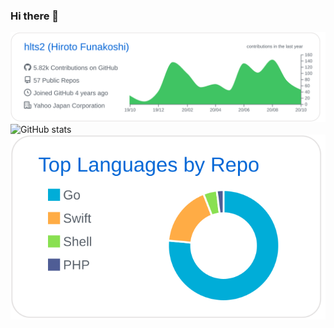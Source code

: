 ### Hi there 👋

[![](https://raw.githubusercontent.com/hlts2/hlts2/main/profile-summary-card-output/github/0-profile-details.svg)](https://github.com/vn7n24fzkq/github-profile-summary-cards)
![GitHub stats](https://github-readme-stats.vercel.app/api?username=hlts2&show_icons=true)
[![](https://raw.githubusercontent.com/hlts2/hlts2/main/profile-summary-card-output/github/1-repos-per-language.svg)](https://github.com/vn7n24fzkq/github-profile-summary-cards)


<!--
**hlts2/hlts2** is a ✨ _special_ ✨ repository because its `README.md` (this file) appears on your GitHub profile.

Here are some ideas to get you started:

- 🔭 I’m currently working on ...
- 🌱 I’m currently learning ...
- 👯 I’m looking to collaborate on ...
- 🤔 I’m looking for help with ...
- 💬 Ask me about ...
- 📫 How to reach me: ...
- 😄 Pronouns: ...
- ⚡ Fun fact: ...
-->
